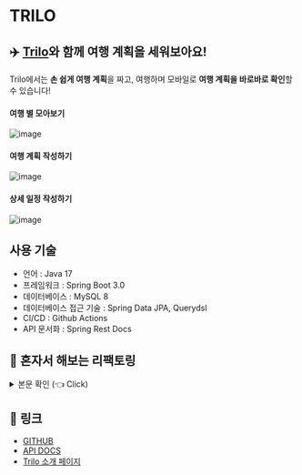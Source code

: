 # TRILO

## ✈️ [Trilo](http://cosain-trilo.com/)와 함께 여행 계획을 세워보아요!

Trilo에서는 **손 쉽게 여행 계획**을 짜고, 여행하며 모바일로 **여행 계획을 바로바로 확인**할 수 있습니다!

#### 여행 별 모아보기
![image](https://github.com/pia2011/Today-I-Learned/assets/53935439/2f67d78e-b4d5-4ebd-b1c3-02f25741a4e0)
#### 여행 계획 작성하기
![image](https://github.com/pia2011/Today-I-Learned/assets/53935439/249bcb79-c93a-44d7-b310-a1b18787ad8b)
#### 상세 일정 작성하기
![image](https://github.com/pia2011/Today-I-Learned/assets/53935439/b7836765-ce8a-4a7c-b2cc-bc4554bb8177)

## 사용 기술
- 언어 : Java 17
- 프레임워크 : Spring Boot 3.0
- 데이터베이스 : MySQL 8
- 데이터베이스 접근 기술 : Spring Data JPA, Querydsl
- CI/CD : Github Actions
- API 문서화 : Spring Rest Docs

## 🔨 혼자서 해보는 리팩토링

<details>
    <summary> 본문 확인 (👈 Click) </summary>
    
  ## 1. 클래스와 메서드의 수는 최소로 줄여라

프로젝트 초기부터 가장 많은 의견 충돌이 발생했던 부분이 Spring MVC 패턴에서 Controller 와 Service 의 public method 를 
하나로 제한시켜야하는 지에 대한 논쟁이었습니다.

함께 프로젝트를 진행했던 팀원분은 귀찮더라도 클래스 내부 복잡도를 줄이고 Git 충돌을 최소화 시키려면 하나로 두는게 맞다는 의견이셨고,
저는 그렇게 하면 클래스 내부 복잡도는 줄어들지만, 프로젝트 전체 복잡도가 올라가고 공통적으로 쓰이는 메서드의 재활용 자체가 불가능해진다. 결국 중복된 
코드도 늘어날 것이고 점점 리팩토링 및 수정하기 힘들어질 것이다 라는 의견이었습니다.

정말 수 많은 의견 충돌을 겪었지만 결국 팀 프로젝트는 팀원분의 주장대로 Service 와 Controller 의 public method 를 하나로 두고 진행되었지만, 예상했던 대로 중복코드도 늘어나고
점점 프로젝트를 한눈에 파악하기 어려워졌습니다. 개발 생산성은 떨어졌고 기능 추가 및 수정, 리팩토링을 할 때마다 고역이었습니다.

결국 의견 프로젝트가 어느정도 마무리되고 제가 올린 [OKKY 커뮤니티의 질문글과 답변들](https://okky.kr/questions/1462230)을 참고하여 다시 리팩토링 하였습니다.

public method 를 하나로 두기보다는 각각의 의존성과 목적을 고려하여 Command 와 Query 로만 분리하였습니다. 

![image](https://github.com/pia2011/Trilo-Be-Refactor/assets/53935439/2c28736a-ee12-4f8a-918c-fd95cfda4225)

</details>

## 🚀 링크

- [GITHUB](https://github.com/teamCoSaIn/trilo-be)
- [API DOCS](http://api.cosain-trilo.com/docs/)
- [Trilo 소개 페이지](https://jthw.notion.site/Trilo-7c990cfbcefb40909c0e6eec34fd6218?pvs=4)




